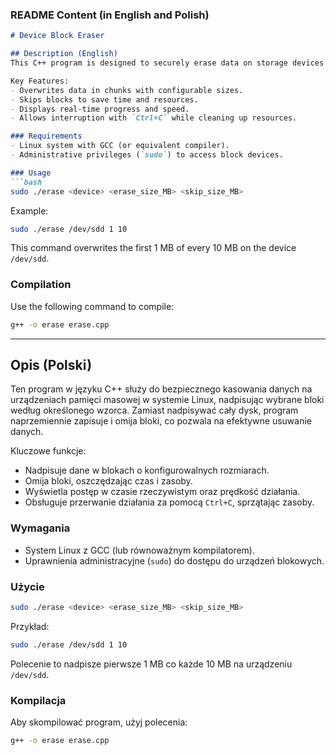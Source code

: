 ### README Content (in English and Polish)

```markdown
# Device Block Eraser

## Description (English)
This C++ program is designed to securely erase data on storage devices under Linux by overwriting specific blocks in a defined pattern. Instead of overwriting the entire device, it alternates between writing and skipping blocks, making it efficient for selective data removal. 

Key Features:
- Overwrites data in chunks with configurable sizes.
- Skips blocks to save time and resources.
- Displays real-time progress and speed.
- Allows interruption with `Ctrl+C` while cleaning up resources.

### Requirements
- Linux system with GCC (or equivalent compiler).
- Administrative privileges (`sudo`) to access block devices.

### Usage
```bash
sudo ./erase <device> <erase_size_MB> <skip_size_MB>
```

Example:
```bash
sudo ./erase /dev/sdd 1 10
```
This command overwrites the first 1 MB of every 10 MB on the device `/dev/sdd`.

### Compilation
Use the following command to compile:
```bash
g++ -o erase erase.cpp
```

---

## Opis (Polski)
Ten program w języku C++ służy do bezpiecznego kasowania danych na urządzeniach pamięci masowej w systemie Linux, nadpisując wybrane bloki według określonego wzorca. Zamiast nadpisywać cały dysk, program naprzemiennie zapisuje i omija bloki, co pozwala na efektywne usuwanie danych.

Kluczowe funkcje:
- Nadpisuje dane w blokach o konfigurowalnych rozmiarach.
- Omija bloki, oszczędzając czas i zasoby.
- Wyświetla postęp w czasie rzeczywistym oraz prędkość działania.
- Obsługuje przerwanie działania za pomocą `Ctrl+C`, sprzątając zasoby.

### Wymagania
- System Linux z GCC (lub równoważnym kompilatorem).
- Uprawnienia administracyjne (`sudo`) do dostępu do urządzeń blokowych.

### Użycie
```bash
sudo ./erase <device> <erase_size_MB> <skip_size_MB>
```

Przykład:
```bash
sudo ./erase /dev/sdd 1 10
```
Polecenie to nadpisze pierwsze 1 MB co każde 10 MB na urządzeniu `/dev/sdd`.

### Kompilacja
Aby skompilować program, użyj polecenia:
```bash
g++ -o erase erase.cpp
```
``` 
